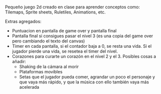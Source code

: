 Pequeño juego 2d creado en clase para aprender conceptos como: Tilemaps, Sprite sheets, Ruletiles, Animations, etc.

Extras agregados:
- Puntuacion en pantalla de game over y pantalla final
- Pantalla final si consigues pasar el nivel 3 (es una copia del game over pero cambiando el texto del canvas)
- Timer en cada pantalla, si el contador baja a 0, se resta una vida. Si el jugador pierde una vida, se resetea el timer del nivel.
- Corazones para curarte un corazón en el nivel 2 y el 3.
Posibles cosas a añadir:
  - Shaking de la cámara al morir
  - Plataformas movibles
  - Setas que el jugador pueda comer, agrandar un poco el personaje y que vaya más rápido, y que la música con ello también vaya más acelerada
